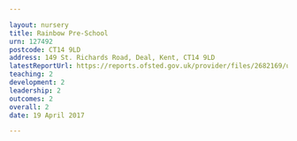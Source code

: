 ```yaml
---

layout: nursery
title: Rainbow Pre-School
urn: 127492
postcode: CT14 9LD
address: 149 St. Richards Road, Deal, Kent, CT14 9LD
latestReportUrl: https://reports.ofsted.gov.uk/provider/files/2682169/urn/127492.pdf
teaching: 2
development: 2
leadership: 2
outcomes: 2
overall: 2
date: 19 April 2017

---
```

